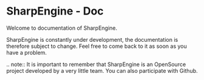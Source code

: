 SharpEngine - Doc
===============

Welcome to documentation of SharpEngine.

SharpEngine is constantly under development, the documentation 
is therefore subject to change.
Feel free to come back to it as soon as you have a problem.

.. note:: It is important to remember that SharpEngine is an OpenSource project developed by a very little team.
    You can also participate with Github.

